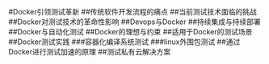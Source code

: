 #Docker引领测试革新
##传统软件开发流程的痛点
##当前测试技术面临的挑战
##Docker对测试技术的革命性影响
##Devops与Docker
##持续集成与持续部署
##Docker与自动化测试
##Docker的理想与约束
##适用于Docker的测试场景
##Docker测试实践
###容器化编译系统测试
###linux外围包测试
##通过Docker进行测试加速的原理
##测试私有云解决方案
